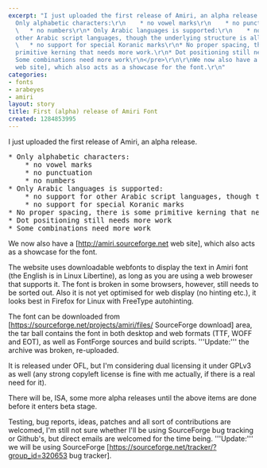 ```yaml
---
excerpt: "I just uploaded the first release of Amiri, an alpha release.\r\n\r\n<pre>\r\n*
  Only alphabetic characters:\r\n    * no vowel marks\r\n    * no punctuation\r\n
  \   * no numbers\r\n* Only Arabic languages is supported:\r\n    * no support for
  other Arabic script languages, though the underlying structure is all there\r\n
  \   * no support for special Koranic marks\r\n* No proper spacing, there is some
  primitive kerning that needs more work.\r\n* Dot positioning still needs more work\r\n*
  Some combinations need more work\r\n</pre>\r\n\r\nWe now also have a [http://amiri.sourceforge.net
  web site], which also acts as a showcase for the font.\r\n"
categories:
- fonts
- arabeyes
- amiri
layout: story
title: First (alpha) release of Amiri Font
created: 1284853995
---
```

I just uploaded the first release of Amiri, an alpha release.

<pre>
* Only alphabetic characters:
    * no vowel marks
    * no punctuation
    * no numbers
* Only Arabic languages is supported:
    * no support for other Arabic script languages, though the underlying structure is all there
    * no support for special Koranic marks
* No proper spacing, there is some primitive kerning that needs more work.
* Dot positioning still needs more work
* Some combinations need more work
</pre>

We now also have a [http://amiri.sourceforge.net web site], which also acts as a showcase for the font.
<!--break-->
The website uses downloadable webfonts to display the text in Amiri font (the English is in Linux Libertine), as long as you are using a web broweser that supports it. The font is broken in some browsers, however, still needs to be sorted out. Also it is not yet optimised for web display (no hinting etc.), it looks best in Firefox for Linux with FreeType autohinting.

The font can be downloaded from [https://sourceforge.net/projects/amiri/files/ SourceForge download] area, the tar ball contains the font in both desktop and web formats (TTF, WOFF and EOT), as well as FontForge sources and build scripts.
'''Update:''' the archive was broken, re-uploaded.

It is released under OFL, but I'm considering dual licensing it under GPLv3 as well (any strong copyleft license is fine with me actually, if there is a real need for it).

There will be, ISA, some more alpha releases until the above items are done before it enters beta stage.

Testing, bug reports, ideas, patches and all sort of contributions are welcomed, I'm still not sure whether I'll be using SourceForge bug tracking or Github's, but direct emails are welcomed for the time being.
'''Update:''' we will be using SourceForge [https://sourceforge.net/tracker/?group_id=320653 bug tracker].
